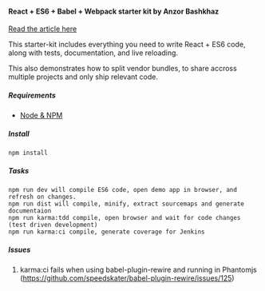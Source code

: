 #### React + ES6 + Babel + Webpack starter kit by Anzor Bashkhaz

[Read the article here](http://anzorb.com/javascript-is-all-grown-up-or-is-it/)

This starter-kit includes everything you need to write React + ES6 code, along with tests, documentation, and live reloading.

This also demonstrates how to split vendor bundles, to share accross multiple projects and only ship relevant code.

##### Requirements
* [Node & NPM](https://nodejs.org/)

##### Install
    npm install

##### Tasks
    npm run dev will compile ES6 code, open demo app in browser, and refresh on changes.
    npm run dist will compile, minify, extract sourcemaps and generate documentaion
    npm run karma:tdd compile, open browser and wait for code changes (test driven development)
    npm run karma:ci compile, generate coverage for Jenkins

##### Issues

1. karma:ci fails when using babel-plugin-rewire and running in Phantomjs (https://github.com/speedskater/babel-plugin-rewire/issues/125)
